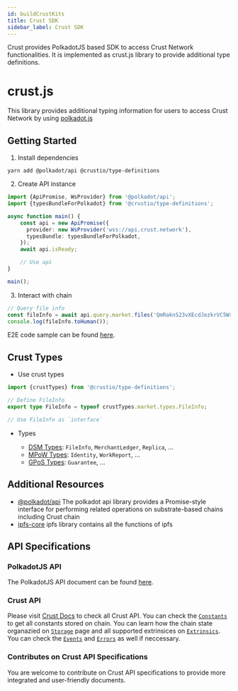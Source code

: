```yaml
---
id: buildCrustKits
title: Crust SDK
sidebar_label: Crust SDK
---
```


Crust provides PolkadotJS based SDK to access Crust Network functionalities. It is implemented as crust.js library to provide additional type definitions.

# crust.js

This library provides additional typing information for users to access Crust Network by using [polkadot.js](https://github.com/polkadot-js/api)

## Getting Started

1. Install dependencies

```shell
yarn add @polkadot/api @crustio/type-definitions
```

2. Create API instance

```ts
import {ApiPromise, WsProvider} from '@polkadot/api';
import {typesBundleForPolkadot} from '@crustio/type-definitions';

async function main() {
    const api = new ApiPromise({
      provider: new WsProvider('wss://api.crust.network'),
      typesBundle: typesBundleForPolkadot,
    });
    await api.isReady;

    // Use api
}

main();
```

3. Interact with chain

```ts
// Query file info
const fileInfo = await api.query.market.files('QmRaknS23vXEcdJezkrVC5WrApQNUkUDdTpbRdvh5fuJHc');
console.log(fileInfo.toHuman());
```

E2E code sample can be found [here](build-developer-guidance.md).

## Crust Types

- Use crust types

```ts
import {crustTypes} from '@crustio/type-definitions';

// Define FileInfo
export type FileInfo = typeof crustTypes.market.types.FileInfo;

// Use FileInfo as `interface`
```

- Types

  - [DSM Types](https://github.com/crustio/crust.js/blob/main/src/market.ts): `FileInfo`, `MerchantLedger`, `Replica`, ...
  - [MPoW Types](https://github.com/crustio/crust.js/blob/main/src/swork.ts): `Identity`, `WorkReport`, ...
  - [GPoS Types](https://github.com/crustio/crust.js/blob/main/src/staking.ts): `Guarantee`, ...


## Additional Resources

- [@polkadot/api](https://github.com/polkadot-js/api) The polkadot api library provides a Promise-style interface for performing related operations on substrate-based chains including Crust chain
- [ipfs-core](https://github.com/ipfs/js-ipfs) ipfs library contains all the functions of ipfs

  
## API Specifications

### PolkadotJS API 

The PolkadotJS API document can be found [here](https://polkadot.js.org/docs/api).

### Crust API

Please visit [Crust Docs](https://apps.crust.network/docs/) to check all Crust API. You can check the [`Constants`](https://apps.crust.network/docs/crust/constants) to get all constants stored on chain. You can learn how the chain state organazied on [`Storage`](https://apps.crust.network/docs/crust/storage) page and all supported extrinsices on [`Extrinsics`](https://apps.crust.network/docs/crust/extrinsics). You can check the [`Events`](https://apps.crust.network/docs/crust/events) and [`Errors`](https://apps.crust.network/docs/crust/errors) as well if neccessary.


### Contributes on Crust API Specifications

You are welcome to contribute on Crust API specifications to provide more integrated and user-friendly documents.

